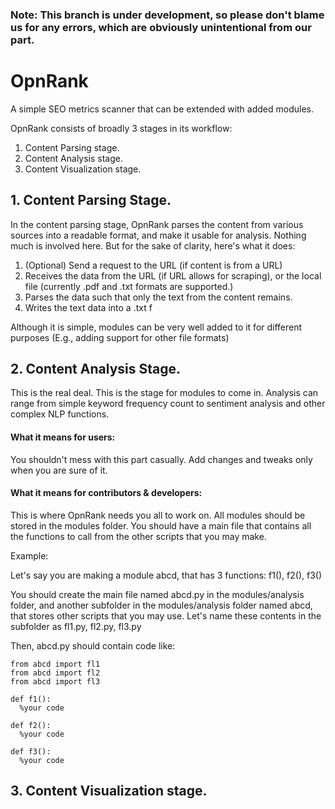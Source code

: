 ### Note: This branch is under development, so please don't blame us for any errors, which are obviously unintentional from our part.

# OpnRank

A simple SEO metrics scanner that can be extended with added modules.

OpnRank consists of broadly 3 stages in its workflow:

   1. Content Parsing stage.
   2. Content Analysis stage.
   3. Content Visualization stage.


## 1. Content Parsing Stage.

In the content parsing stage, OpnRank parses the content from various sources into a readable format, and make it usable for analysis. Nothing much is involved here. But for the sake of clarity, here's what it does:

   1. (Optional) Send a request to the URL (if content is from a URL)
   2. Receives the data from the URL (if URL allows for scraping), or the local file (currently .pdf and .txt formats are supported.)
   3. Parses the data such that only the text from the content remains.
   4. Writes the text data into a .txt f

Although it is simple, modules can be very well added to it for different purposes (E.g., adding support for other file formats)


## 2. Content Analysis Stage.

This is the real deal. This is the stage for modules to come in. Analysis can range from simple keyword frequency count to sentiment analysis and other complex NLP functions.


#### What it means for users:

You shouldn't mess with this part casually. Add changes and tweaks only when you are sure of it.


#### What it means for contributors & developers:

This is where OpnRank needs you all to work on. All modules should be stored in the modules folder. You should have a main file that contains all the functions to call from the other scripts that you may make.

Example:

Let's say you are making a module abcd, that has 3 functions: f1(), f2(), f3()

You should create the main file named abcd.py in the modules/analysis folder, and another subfolder in the modules/analysis folder named abcd, that stores other scripts that you may use. Let's name these contents in the subfolder as fl1.py, fl2.py, fl3.py

Then, abcd.py should contain code like:

    from abcd import fl1
    from abcd import fl2
    from abcd import fl3
    
    def f1():
      %your code
      
    def f2():
      %your code
    
    def f3():
      %your code

## 3. Content Visualization stage.
